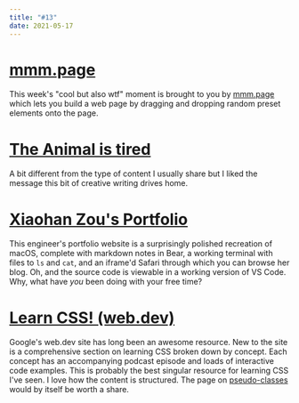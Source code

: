 ```yaml
---
title: "#13"
date: 2021-05-17
---
```

# [mmm.page](https://build.mmm.page/)

This week's "cool but also wtf" moment is brought to you by [mmm.page](https://build.mmm.page/) which lets you build a web page by dragging and dropping random preset elements onto the page.

# [The Animal is tired](http://www.robinhobb.com/blog/posts/38429)

A bit different from the type of content I usually share but I liked the message this bit of creative writing drives home.

# [Xiaohan Zou's Portfolio](https://portfolio.zxh.io/)

This engineer's portfolio website is a surprisingly polished recreation of macOS, complete with markdown notes in Bear, a working terminal with files to `ls` and `cat`, and an iframe'd Safari through which you can browse her blog. Oh, and the source code is viewable in a working version of VS Code. Why, what have _you_ been doing with your free time?

# [Learn CSS! (web.dev)](https://web.dev/learn/css/)

Google's web.dev site has long been an awesome resource. New to the site is a comprehensive section on learning CSS broken down by concept. Each concept has an accompanying podcast episode and loads of interactive code examples. This is probably the best singular resource for learning CSS I've seen. I love how the content is structured. The page on [pseudo-classes](https://web.dev/learn/css/pseudo-classes/) would by itself be worth a share.
